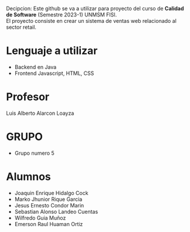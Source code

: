 Decipcion: Este github se va a utilizar para proyecto del curso de **Calidad de Software** (Semestre 2023-1) UNMSM FISI.  
El proyecto consiste en crear un sistema de ventas web relacionado al sector retail. 
# Lenguaje a utilizar
- Backend en Java
- Frontend Javascript, HTML, CSS
# Profesor
Luis Alberto Alarcon Loayza
# GRUPO
- Grupo numero 5
# Alumnos
- Joaquin Enrique Hidalgo Cock
- Marko Jhunior Rique Garcia
- Jesus Ernesto Condor Marin
- Sebastian Alonso Landeo Cuentas
- Wilfredo Guia Muñoz
- Emerson Raul Huaman Ortiz